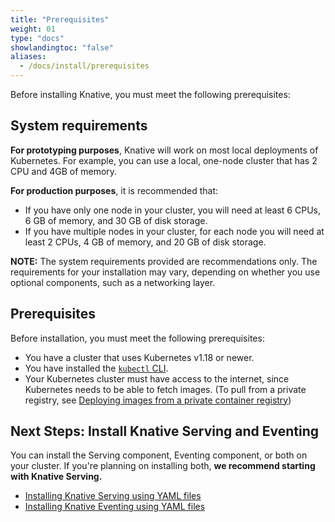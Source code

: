 ```yaml
---
title: "Prerequisites"
weight: 01
type: "docs"
showlandingtoc: "false"
aliases:
  - /docs/install/prerequisites
---
```


Before installing Knative, you must meet the following prerequisites:

## System requirements

**For prototyping purposes**, Knative will work on most local deployments of Kubernetes.
For example, you can use a local, one-node cluster that has 2 CPU and 4GB of memory.

**For production purposes**, it is recommended that:
- If you have only one node in your cluster, you will need at least 6 CPUs, 6 GB of memory, and 30 GB of disk storage.
- If you have multiple nodes in your cluster, for each node you will need at least 2 CPUs, 4 GB of memory, and 20 GB of disk storage.
<!--TODO: Verify these requirements-->

**NOTE:** The system requirements provided are recommendations only.
The requirements for your installation may vary, depending on whether you use optional components, such as a networking layer.

## Prerequisites

Before installation, you must meet the following prerequisites:

- You have a cluster that uses Kubernetes v1.18 or newer.
- You have installed the [`kubectl` CLI](https://kubernetes.io/docs/tasks/tools/install-kubectl/).
- Your Kubernetes cluster must have access to the internet, since Kubernetes needs to be able to fetch images. (To pull from a private registry, see [Deploying images from a private container registry](https://knative.dev/docs/serving/deploying/private-registry/))

## Next Steps: Install Knative Serving and Eventing

You can install the Serving component, Eventing component, or both on your cluster. If you're planning on installing both, **we recommend starting with Knative Serving.**

  - [Installing Knative Serving using YAML files](./install-serving-with-yaml)
  - [Installing Knative Eventing using YAML files](./install-eventing-with-yaml)
